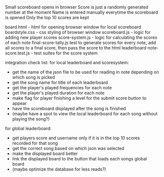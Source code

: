 Small scoreboard opens in browser
Score is just a randomly generated number at the moment
Name is entered manually everytime the scoreboard is opened
Only the top 10 scores are kept

board.html - html for opening browser window for local scoreboard
boardstyle.css - css styling of browser window
scoreboard.js - logic for adding new player scores
score-system.js - logic for calculating the scores of each note
final-score-tally.js test to generate scores for every note, add all scores to a final score, then pass the score to the html leaderboard
note-score.test.js - test suites for the score system

integration check list:
for local leaderboard and scoresystem:
- get the name of the json file to be used for reading in note depending on which song is picked
- get the song name for title of each leaderboard
- get the player's played frequencies for each note
- get the player's played duration for each note
- make flag for player finishing a level for the submit score button to appear
- have the scoreboard displayed after the song is finished
- (maybe have a spot to view the local leaderboard for each song without playing the song?)

for global leaderboard:
- get players score and username only if it is in the top 10 scores recorded for that song
- get the correct song based on which json was selected
- make the displayed board better
- link the displayed board to the button that loads each songs global board
- (maybe optimize the database for less reads?)
